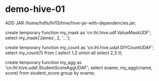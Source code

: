 # demo-hive-01

ADD JAR /home/hdfs/lhl13/hive/hive-jar-with-dependencies.jar;

create temporary function my_mask as 'cn.lhl.hive.udf.ValueMaskUDF';
select my_mask('James', 2, '...');

create temporary function my_count as 'cn.lhl.hive.udaf.DIYCountUDAF';
select my_count(1) from 
(
select 1,2 
union all 
select 2,3 
)t;

create temporary function my_agg as 'cn.lhl.hive.udaf.StudentScoreAggUDAF';
select sname, 
my_agg(cname, score) 
from student_score 
group by sname;
